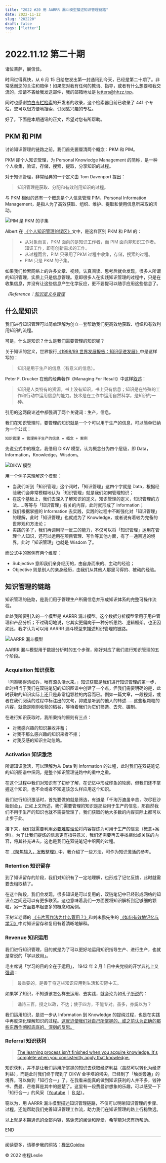 ```yaml
---
title: "2022 #20 用 AARRR 漏斗模型描述知识管理链路"
date: 2022-11-12
slug: "202220"
draft: false
tags: ["letter"]
---
```



# 2022.11.12 第二十期

诸位菩萨，展信佳。

时间过得真快，从 6 月 15 日给您发出第一封通讯到今天，已经是第二十期了。非常感谢您的关注和陪伴！如果您对我有任何的教诲、指导，或者有什么想要和我交流的，烦请不吝给我发送邮件，我的邮箱地址是 letters@hhzz.top。

同时也感谢[竹白专栏检索](https://zb.liey.cn/)的开发者的收录，这个检索器目前已收录了 441 个专栏，您可以很方便地搜索、订阅感兴趣的专栏。

好了，下面是本期通讯的正文，希望对您有所帮助。

## PKM 和 PIM

讨论知识管理的链路之前，我们首先要厘清两个概念：PKM 和 PIM。

PKM 即个人知识管理，为 Personal Knowledge Management 的简称，是一种个人收集，验证，存储，搜索，提取，分享知识的过程。

对于知识管理，非常经典的一个定义由 Tom Davenport 提出：

> 知识管理是获取、分配和有效利用知识的过程。

与 PKM 相似的还有一个概念是个人信息管理 PIM，Personal Information Management，是指人为了高效获取、组织、维护、提取和使用信息所采取的活动。

![PIM 是 PKM 的子集](https://hhzz-1300713987.cos.na-siliconvalley.myqcloud.com/2022/11/09/636b8d46199da.png)

Albert 在 [《个人知识管理的误区》](https://xbeta.info/pkm-3.htm)文中，是这样区别 PKM 和 PIM 的：

> - 从对象而言，PKM 面向的是知识工作者，而 PIM 面向非知识工作者。知识工作，即有创新需求的工作。
> - 从过程而言，PIM 只采用了PKM 过程中收集，存储，搜索的过程。
> - PIM 只是 PKM 的子集。

如果我们检索网络上的许多文章、视频，认真阅读、思考后就会发现，很多人所谓的知识管理，实质上只是信息管理。意即很多人在实践知识管理的过程中，只是在收集信息，并没有让这些信息产生化学反应，更不要提可以随手应用这些信息了。

*（Reference：[知识定义与管理](https://help.flomoapp.com/thinking/knowledge.html)*

## 什么是知识

我们进行知识管理可以简单理解为创立一套帮助我们更高效地获取、组织和有效利用知识的流程。

可是，什么是知识？什么是我们需要管理的知识呢？

关于知识的定义，世界银行[《1998/99 世界发展报告：知识促进发展》](https://books.google.com.hk/books/about/1998_99%E5%B9%B4%E4%B8%96%E7%95%8C%E5%8F%91%E5%B1%95%E6%8A%A5%E5%91%8A.html?id=bC61AAAAIAAJ&redir_esc=y)中是这样写的：
> 知识是用于生产的信息（有意义的信息）。

Peter F. Drucker 在他的经典著作《Managing For Result》中这样[叙述](https://help.flomoapp.com/thinking/knowledge.html)：
> 知识是人类特有的资源。书上没有知识，书上只有信息；知识是在特殊的工作和行动中运用信息的能力。技术是在工作中运用自然科学，是知识的一种。

引用的这两段论述中都强调了两个关键词：生产，信息。

我们在知识管理时，要管理的知识就是一个个可以用于生产的信息，可以简单归纳为一个公式：

```latex
知识管理 = 管理用于生产的信息 = 概念 + 案例
```

先说公式中的概念，我借用 DIKW 模型，认为概念分为四个层级，即 Data，Information，Knowledge，Wisdom。

![DIKW 模型](https://hhzz-1300713987.cos.na-siliconvalley.myqcloud.com/2022/10/07/633fc62f26b50.png)

用一个例子来理解这个模型：

- 当我们听到「知识管理」这个词时，「知识管理」这四个字就是 Data，根据经验我们会非常模糊地认为「知识管理」就是我们如何管理知识；
- 在这个基础上，我们去深入了解知识的定义，知识管理的定义，知识管理的方法……等等与「知识管理」有关的内容，此时就形成了 Information；
- 我们根据掌握的 Information 去实践，实践的过程中不断强化对「知识管理」的理解，此时「知识管理」也就成为了 Knowledge，或者说有着较为完备的世界观和方法论；
- 实践的多了，我们再调用举一反三的能力，不仅可以将「知识管理」运用在管理个人知识，还可以运用在项目管理、写作等其他方面，有了一通百通的境界，此时「知识管理」也就是 Wisdom 了。

而公式中的案例有两个维度：

- Subjective 意即我们亲身经历的，由自身而来的、主动的经验；
- Objective 则是别人的亲身经历，由我们从其他人那里习得的、被动的经验。


## 知识管理的链路

知识管理的链路，是我们用于管理生产所需信息并形成知识体系的完整可操作流程。

此处我所要引入的一个模型是 AARRR 漏斗模型。这个数据分析模型常用于用户管理和产品分析；不过确切地说，它其实更偏向于一种分析思路、逻辑框架。也正因如此，我才认为可以用 AARRR 漏斗模型来描述知识管理的链路。

![AARRR 漏斗模型](https://hhzz-1300713987.cos.na-siliconvalley.myqcloud.com/2022/11/09/636bc75a51a01.jpeg)

AARRR 漏斗模型用于数据分析时的五个步骤，刚好对应了我们进行知识管理的五个阶段。

### Acquisition 知识获取

「问渠哪得清如许，唯有源头活水来。」知识获取是我们进行知识管理的第一步，此时相当于我们在双链笔记的知识图谱中创建了一个点，但我们需要明确的是，此时获取的知识实际上还只是非常粗颗粒的内容而已。例如一篇文章，一段视频，或者在我们阅读的过程中标注出的文句，抑或是听到的他人的转述……这些粗颗粒的内容，就像是刚刚收获的稻谷，等待着我们为它们筛选、去壳、碾制。

在进行知识获取时，我所秉持的原则有三点：

- 对我感兴趣的知识兼收并蓄；
- 对我不那么感兴趣的知识来者不拒；
- 对我反感的知识主动忽略。

### Activation 知识激活

所谓知识激活，可以理解为从 Data 到 Information 的过程，此时我们在双链笔记的知识图谱中织网，是整个知识管理链路中的重中之重。

在这个过程中我们对知识有了初步了解，在记忆中形成印象的轮廓，但我们还不掌握这个知识，也不会或者不知道该怎么样应用这个知识。

我们进行知识激活时，首先要做的就是筛选，有道是「千淘万漉虽辛苦，吹尽狂沙始到金」。正如上文所述，我们需要管理的知识是那些用于生产的信息，那自然我们不用于生产的知识也就不需要管理了，我们获取的绝大多数的内容实际上都可以止步于此。

接下来，我们就需要利用[必要难度理论](https://sspai.com/post/57169)将内容提炼为可用于生产的信息（概念+案例）。为了让我们提炼的信息更有指导意义，我们还需要再去寻找相似或关联的内容，将其补充进去。这也是我们在双链笔记中织网的过程。

在 [《聚焦输入，发散整理》](https://justgoidea.com/2022-016)中，我介绍了一些方法，可作为知识激活的参考。

### Retention 知识留存

到了知识留存的阶段，我们对知识有了一定地理解，也形成了记忆反馈，此时就需要去粗取精了。

在这个阶段，我们会发现，很多知识是可以复用的，双链笔记中已经形成网络的知识点之间还可以有更多联系。这也意味着我们一方面要将知识解析到足够细的颗粒，另一方面要串起更多的概念和案例。

王树义老师的 [《卡片写作法为什么管用？》](https://sspai.com/post/75442)和刘未鹏先生的 [《如何有效地记忆与学习》](http://mindhacks.cn/2009/03/28/effective-learning-and-memorization/)中对知识留存和复用有着清晰地解释。

### Revenue 知识运用

我们进行知识管理，目的就是为了可以更好地运用知识指导生产、进行生产，也就是常说的「学以致用」。

毛主席说「学习的目的全在于运用」， 1942 年 2 月 1 日中央党校的开学典礼上又[强调](https://www.marxists.org/chinese/maozedong/marxist.org-chinese-mao-19420201.htm)：

> 最重要的，是善于将这些知识应用到生活和实际中去。

如果学了知识，不知道该怎么样去运用、去实践，就会沦为如孔子[所说](https://lunyu.5000yan.com/13-5.html)的：

> 诵诗三百，授之以政，不达；使于四方，不能专对。虽多，亦奚以为？

我们运用知识，是进一步从 Information 到 Knowledge 的提纯过程，也是在实践中再度深化理解知识的过程。[这就迫使我们对自己所掌握的、或之前认为正确的那些东西作彻彻底底的、深刻的反思。](http://mindhacks.cn/2009/02/15/why-you-should-start-blogging-now/)

### Referral 知识获利

> [The learning process isn't finished when you acquire knowledge. It's complete when you consistently apply that knowledge.](https://twitter.com/AdamMGrant/status/1588891713602740224?s=20&t=KfbZWZroNXOFEG%5C_KAbecqA)

知识获利，并不是让我们运用所掌握的知识去获取经济利益（虽然可以转化为经济利益），而是此时我们终于爬到了 DIKW 金字塔的塔尖，已经到了「触类旁通」的境界，可以做到「知行合一」了。在我看来能真的做到知识获利的人并不多，钱钟书、费曼、芒格算是其中的翘楚了。这里有一段费曼讲想象的乐趣，可以感受一下「知行合一」的风采（[Youtube](https://youtu.be/nYg6jzotiAc) ｜ [B 站](https://www.bilibili.com/video/BV1wo4y197nX/?vd_source=d864d6f9a3b2e72486e5b8e9c0c3f7e7)）。

窃以为，用 AARRR 漏斗模型描述知识管理链路，不仅可以明晰知识管理的步骤、过程，还能帮助我们完善知识管理工作流，助力我们在知识管理的路上行稳致远。

以上就是本期通讯的全部内容，感谢您的阅读和厚爱，希望能对您有所帮助。

END

---

阅读更多，请移步我的网站：[槿呈Goidea](https://justgoidea.com)

© 2022 樹程Leslie
